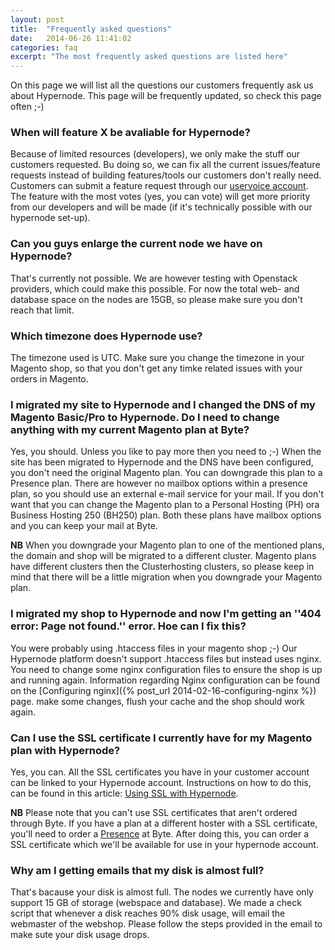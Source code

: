 ```yaml
---
layout: post
title:  "Frequently asked questions"
date:   2014-06-26 11:41:02
categories: faq
excerpt: "The most frequently asked questions are listed here"
---
```


On this page we will list all the questions our customers frequently ask us about Hypernode. This page will be frequently updated, so check this page often ;-)

### When will feature X be avaliable for Hypernode?

Because of limited resources (developers), we only make the stuff our customers requested. Bu doing so, we can fix all the current issues/feature requests instead of building features/tools 
our customers don't really need. Customers can submit a feature request through our [uservoice account]({https://hypernode.uservoice.com}). The feature with the most votes (yes, you can vote) will
get more priority from our developers and will be made (if it's technically possible with our hypernode set-up). 

### Can you guys enlarge the current node we have on Hypernode?

That's currently not possible. We are however testing with Openstack providers, which could make this possible. For now the total web- and database space on the nodes are 15GB, so please make sure
you don't reach that limit. 

### Which timezone does Hypernode use?

The timezone used is UTC. Make sure you change the timezone in your Magento shop, so that you don't get any timke related issues with your orders in Magento.

### I migrated my site to Hypernode and I changed the DNS of my Magento Basic/Pro to Hypernode. Do I need to change anything with my current Magento plan at Byte?

Yes, you should. Unless you like to pay more then you need to ;-) When the site has been migrated to Hypernode and the DNS have been configured, you don't need the original Magento plan.
You can downgrade this plan to a Presence plan. There are however no mailbox options within a presence plan, so you should use an external e-mail service for your mail. If you don't want 
that you can change the Magento plan to a Personal Hosting (PH) ora Business Hosting 250 (BH250) plan. Both these plans have mailbox options and you can keep your mail at Byte. 

**NB** When you downgrade your Magento plan to one of the mentioned plans, the domain and shop will be migrated to a different cluster. Magento plans have different clusters then the Clusterhosting 
clusters, so please keep in mind that there will be a little migration when you downgrade your Magento plan.

### I migrated my shop to Hypernode and now I'm getting an ''404 error: Page not found.'' error. Hoe can I fix this?

You were probably using .htaccess files in your magento shop ;-) Our Hypernode platform doesn't support .htaccess files but instead uses nginx. You need to change some nginx configuration files to ensure 
the shop is up and running again. Information regarding Nginx configuration can be found on the [Configuring nginx]({% post_url 2014-02-16-configuring-nginx %}) page. make some changes, flush your cache 
and the shop should work again.

### Can I use the SSL certificate I currently have for my Magento plan with Hypernode?

Yes, you can. All the SSL certificates you have in your customer account can be linked to your Hypernode account. Instructions on how to do this, can be found in this article: 
[Using SSL with Hypernode]({http://support.hypernode.com/using-ssl-with-hypernode.html}). 

**NB** Please note that you can't use SSL certificates that aren't ordered through Byte. If you have a plan at a different hoster with a SSL certificate, you'll need to order
 a [Presence]({http://www.byte.nl/producten/hosting-add-ons/presence-losse-domeinnamen}) at Byte. After doing this, you can order a SSL certificate which we'll be available for use in your hypernode account. 

### Why am I getting emails that my disk is almost full?

That's bacause your disk is almost full. The nodes we currently have only support 15 GB of storage (webspace and database). We made a check script that whenever a disk reaches 90% disk usage, will email 
the webmaster of the webshop. Please follow the steps provided in the email to make sute your disk usage drops.
  
